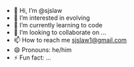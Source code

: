 - 👋 Hi, I’m @sjslaw
- 👀 I’m interested in evolving
- 🌱 I’m currently learning to code
- 💞️ I’m looking to collaborate on ...
- 📫 How to reach me sjslaw1@gmail.com
- 😄 Pronouns: he/him
- ⚡ Fun fact: ...

<!---
sjslaw/sjslaw is a ✨ special ✨ repository because its `README.md` (this file) appears on your GitHub profile.
You can click the Preview link to take a look at your changes.
--->
